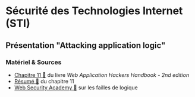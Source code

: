 # Sécurité des Technologies Internet (STI)

## Présentation "Attacking application logic"

### Matériel & Sources

  * [Chapitre 11 🔗](./ch11_attacking_application_logic.pdf) du livre _Web Application Hackers Handbook - 2nd edition_ 
  * [Résumé 🔗](./attacking_application_logic.md) du chapitre 11
  * [Web Security Academy 🔗](https://portswigger.net/web-security/logic-flaws) sur les failles de logique
